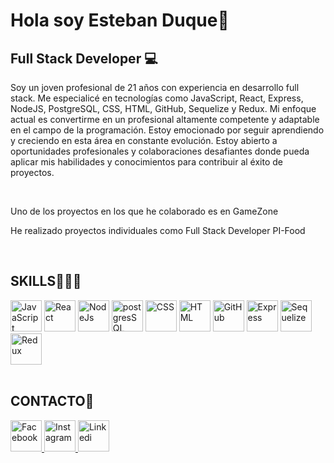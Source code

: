 <h1>Hola soy Esteban Duque👋</h1>


<h2>Full Stack Developer 💻</h2>


<p>
Soy un joven profesional de 21 años con experiencia en desarrollo full stack. Me especialicé en tecnologías como JavaScript, React, Express, NodeJS, PostgreSQL, CSS, HTML, GitHub, Sequelize y Redux. Mi enfoque actual es convertirme en un profesional altamente competente y adaptable en el campo de la programación. Estoy emocionado por seguir aprendiendo y creciendo en esta área en constante evolución. Estoy abierto a oportunidades profesionales y colaboraciones desafiantes donde pueda aplicar mis habilidades y conocimientos para contribuir al éxito de proyectos.</p>

</br>
<p>Uno de los proyectos en los que he colaborado es en GameZone</p>

<p>He realizado proyectos individuales como Full Stack Developer PI-Food</p>

</br>
<h2>SKILLS🦾👨‍💻</h2>
<div>
<img src="https://upload.wikimedia.org/wikipedia/commons/thumb/9/99/Unofficial_JavaScript_logo_2.svg/1200px-Unofficial_JavaScript_logo_2.svg.png" alt="JavaScript" width="50" height="50">
<img src="https://upload.wikimedia.org/wikipedia/commons/thumb/a/a7/React-icon.svg/2300px-React-icon.svg.png" alt="React" width="50" height="50">
<img src="https://cdn.icon-icons.com/icons2/2415/PNG/512/nodejs_plain_logo_icon_146409.png" alt="NodeJs" width="50" height="50">
<img src="https://cdn.icon-icons.com/icons2/2415/PNG/512/postgresql_original_wordmark_logo_icon_146392.png" alt="postgresSQL" width="50" height="50">
<img src="https://cdn-icons-png.flaticon.com/512/5968/5968242.png" alt="CSS" width="50" height="50">
<img src="https://i.blogs.es/bc08e5/html5_logo_256/450_1000.webp" alt="HTML" width="50" height="50">
<img src="https://cdn-icons-png.flaticon.com/512/25/25231.png" alt="GitHub" width="50" height="50">
<img src="https://cdn.icon-icons.com/icons2/2699/PNG/512/expressjs_logo_icon_169185.png" alt="Express" width="50" height="50">
<img src="https://miro.medium.com/v2/resize:fit:250/0*rwd6KeolcXgz7zpx.png" alt="Sequelize" width="50" height="50">
<img src="https://seeklogo.com/images/R/redux-logo-9CA6836C12-seeklogo.com.png" alt="Redux" width="50" height="50">
</div>
</br>

<h2>CONTACTO📲</h2>
<div>
<a href="https://www.facebook.com/esteban.duque.982845/" target="_blank">
<img src="https://camo.githubusercontent.com/3ce61bc162d28e423ff2068c47ae48f0ab08ebc257defc8fe4ef81dd935d53ea/68747470733a2f2f75706c6f61642e77696b696d656469612e6f72672f77696b6970656469612f636f6d6d6f6e732f652f65652f4c6f676f5f64655f46616365626f6f6b2e706e67" alt="Facebook" width="50" height="50">
</a>
<a href="https://www.instagram.com/estebanduque_7/" target="_blank">
<img src="https://cdn-icons-png.flaticon.com/512/174/174855.png" alt="Instagram" width="50" height="50">
</a>
</a>
<a href="https://www.linkedin.com/in/esteban-duque-certuche-49bb3822b/" target="_blank">
<img src="https://upload.wikimedia.org/wikipedia/commons/thumb/c/ca/LinkedIn_logo_initials.png/640px-LinkedIn_logo_initials.png" alt="Linkedi" width="50" height="50">
</a>
</div>




